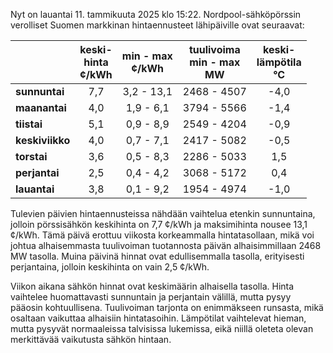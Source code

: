 Nyt on lauantai 11. tammikuuta 2025 klo 15:22. Nordpool-sähköpörssin verolliset Suomen markkinan hintaennusteet lähipäiville ovat seuraavat:

|             | keski-<br>hinta<br>¢/kWh | min - max<br>¢/kWh | tuulivoima<br>min - max<br>MW | keski-<br>lämpötila<br>°C |
|:------------|:----------------:|:----------------:|:-------------:|:-------------:|
| **sunnuntai**   |        7,7        |      3,2 - 13,1     |   2468 - 4507   |      -4,0      |
| **maanantai**   |        4,0        |      1,9 - 6,1      |   3794 - 5566   |      -1,4      |
| **tiistai**     |        5,1        |      0,9 - 8,9      |   2549 - 4204   |      -0,9      |
| **keskiviikko** |        4,0        |      0,7 - 7,1      |   2417 - 5082   |      -0,5      |
| **torstai**     |        3,6        |      0,5 - 8,3      |   2286 - 5033   |       1,5      |
| **perjantai**   |        2,5        |      0,4 - 4,2      |   3068 - 5172   |       0,4      |
| **lauantai**    |        3,8        |      0,1 - 9,2      |   1954 - 4974   |      -1,0      |

Tulevien päivien hintaennusteissa nähdään vaihtelua etenkin sunnuntaina, jolloin pörssisähkön keskihinta on 7,7 ¢/kWh ja maksimihinta nousee 13,1 ¢/kWh. Tämä päivä erottuu viikosta korkeammalla hintatasollaan, mikä voi johtua alhaisemmasta tuulivoiman tuotannosta päivän alhaisimmillaan 2468 MW tasolla. Muina päivinä hinnat ovat edullisemmalla tasolla, erityisesti perjantaina, jolloin keskihinta on vain 2,5 ¢/kWh.

Viikon aikana sähkön hinnat ovat keskimäärin alhaisella tasolla. Hinta vaihtelee huomattavasti sunnuntain ja perjantain välillä, mutta pysyy pääosin kohtuullisena. Tuulivoiman tarjonta on enimmäkseen runsasta, mikä osaltaan vaikuttaa alhaisiin hintatasoihin. Lämpötilat vaihtelevat hieman, mutta pysyvät normaaleissa talvisissa lukemissa, eikä niillä oleteta olevan merkittävää vaikutusta sähkön hintaan.